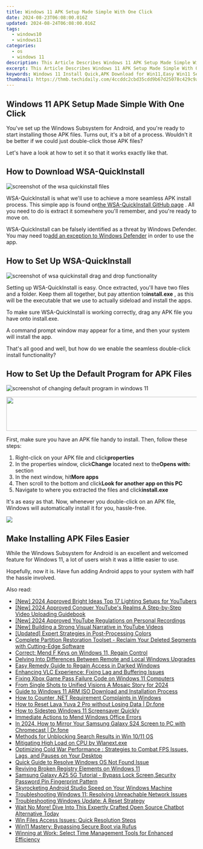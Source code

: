 ```yaml
---
title: Windows 11 APK Setup Made Simple With One Click
date: 2024-08-23T06:08:00.016Z
updated: 2024-08-24T06:08:00.016Z
tags:
  - windows10
  - windows11
categories:
  - os
  - windows 11
description: This Article Describes Windows 11 APK Setup Made Simple With One Click
excerpt: This Article Describes Windows 11 APK Setup Made Simple With One Click
keywords: Windows 11 Install Quick,APK Download for Win11,Easy Win11 Setup Guide,Single-Click Win11 Launch,Win11 Setup APK Instant,Click to Install Win11,OneTap Win11 APK Start
thumbnail: https://thmb.techidaily.com/4ccddc2cbd35cdd9b67d25078c429c9af70b9857f2a9c36b863ed5899c4ce463.jpg
---
```


## Windows 11 APK Setup Made Simple With One Click

 You've set up the Windows Subsystem for Android, and you're ready to start installing those APK files. Turns out, it's a bit of a process. Wouldn't it be better if we could just double-click those APK files?

 Let's have a look at how to set it so that it works exactly like that.

## How to Download WSA-QuickInstall

![screenshot of the wsa quickinstall files](https://static1.makeuseofimages.com/wordpress/wp-content/uploads/2023/01/screenshot_of_wsa_quickinstall_files.jpg)

 WSA-QuickInstall is what we'll use to achieve a more seamless APK install process. This simple app is found on[the WSA-QuickInstall GitHub page](https://github.com/officialnochill/WSA-QUICKINSTALL) . All you need to do is extract it somewhere you'll remember, and you're ready to move on.

 WSA-QuickInstall can be falsely identified as a threat by Windows Defender. You may need to[add an exception to Windows Defender](https://www.makeuseof.com/windows-11-security-exclusions/) in order to use the app.

## How to Set Up WSA-QuickInstall

![screenshot of wsa quickinstall drag and drop functionality](https://static1.makeuseofimages.com/wordpress/wp-content/uploads/2023/01/screenshot_of_wsa_quickinstall_drag_and_drop.jpg)

 Setting up WSA-QuickInstall is easy. Once extracted, you'll have two files and a folder. Keep them all together, but pay attention to**install.exe** , as this will be the executable that we use to actually sideload and install the apps.

 To make sure WSA-QuickInstall is working correctly, drag any APK file you have onto install.exe.

 A command prompt window may appear for a time, and then your system will install the app.

 That's all good and well, but how do we enable the seamless double-click install functionality?

<!-- affiliate ads begin -->

<!-- affiliate ads end -->
## How to Set Up the Default Program for APK Files

![screenshot of changing default program in windows 11](https://static1.makeuseofimages.com/wordpress/wp-content/uploads/2023/01/screenshot_of_wsa_quickinstall_change_default_program.jpg)

<!-- affiliate ads begin -->
<a href="https://newchic.sjv.io/c/5597632/1659704/14420" target="_top" id="1659704"><img src="//a.impactradius-go.com/display-ad/14420-1659704" border="0" alt="" width="728" height="90"/></a><img height="0" width="0" src="https://imp.pxf.io/i/5597632/1659704/14420" style="position:absolute;visibility:hidden;" border="0" />
<!-- affiliate ads end -->
 First, make sure you have an APK file handy to install. Then, follow these steps:

1. Right-click on your APK file and click**properties**
2. In the properties window, click**Change** located next to the**Opens with:** section
3. In the next window, hit**More apps**
4. Then scroll to the bottom and click**Look for another app on this PC**
5. Navigate to where you extracted the files and click**install.exe**

 It's as easy as that. Now, whenever you double-click on an APK file, Windows will automatically install it for you, hassle-free.

<!-- affiliate ads begin -->
<a href="https://shop.copernic.com/order/checkout.php?PRODS=41033095&QTY=1&AFFILIATE=108875&CART=1"><img src="https://secure.2checkout.com/images/merchant/8d30aa96e72440759f74bd2306c1fa3d/Copernic-2023-Affiliate-728x90-Advanced-3YR.png" border="0"></a>
<!-- affiliate ads end -->
## Make Installing APK Files Easier

 While the Windows Subsystem for Android is an excellent and welcomed feature for Windows 11, a lot of users wish it was a little easier to use.

 Hopefully, now it is. Have fun adding Android apps to your system with half the hassle involved.

<ins class="adsbygoogle"
     style="display:block"
     data-ad-format="autorelaxed"
     data-ad-client="ca-pub-7571918770474297"
     data-ad-slot="1223367746"></ins>



<ins class="adsbygoogle"
     style="display:block"
     data-ad-client="ca-pub-7571918770474297"
     data-ad-slot="8358498916"
     data-ad-format="auto"
     data-full-width-responsive="true"></ins>

<span class="atpl-alsoreadstyle">Also read:</span>
<div><ul>
<li><a href="https://facebook-video-footage.techidaily.com/new-2024-approved-bright-ideas-top-17-lighting-setups-for-youtubers/"><u>[New] 2024 Approved  Bright Ideas  Top 17 Lighting Setups for YouTubers</u></a></li>
<li><a href="https://facebook-video-share.techidaily.com/new-2024-approved-conquer-youtubes-realms-a-step-by-step-video-uploading-guidebook/"><u>[New] 2024 Approved  Conquer YouTube's Realms  A Step-by-Step Video Uploading Guidebook</u></a></li>
<li><a href="https://youtube-docs.techidaily.com/024-approved-youtube-regulations-on-personal-recordings/"><u>[New] 2024 Approved  YouTube  Regulations on Personal Recordings</u></a></li>
<li><a href="https://youtube-tips.techidaily.com/uilding-a-strong-visual-narrative-in-youtube-videos/"><u>[New] Building a Strong Visual Narrative in YouTube Videos</u></a></li>
<li><a href="https://vp-tips.techidaily.com/updated-expert-strategies-in-post-processing-colors/"><u>[Updated] Expert Strategies in Post-Processing Colors</u></a></li>
<li><a href="https://data-recovery.techidaily.com/complete-partition-restoration-toolset-reclaim-your-deleted-segments-with-cutting-edge-software/"><u>Complete Partition Restoration Toolset - Reclaim Your Deleted Segments with Cutting-Edge Software</u></a></li>
<li><a href="https://win11.techidaily.com/correct-mend-f-keys-on-windows-11-regain-control/"><u>Correct: Mend F Keys on Windows 11, Regain Control</u></a></li>
<li><a href="https://win11.techidaily.com/delving-into-differences-between-remote-and-local-windows-upgrades/"><u>Delving Into Differences Between Remote and Local Windows Upgrades</u></a></li>
<li><a href="https://win11.techidaily.com/easy-remedy-guide-to-regain-access-in-darked-windows/"><u>Easy Remedy Guide to Regain Access in Darked Windows</u></a></li>
<li><a href="https://win11.techidaily.com/enhancing-vlc-experience-fixing-lag-and-buffering-issues/"><u>Enhancing VLC Experience: Fixing Lag and Buffering Issues</u></a></li>
<li><a href="https://win11.techidaily.com/fixing-xbox-game-pass-failure-code-on-windows-11-computers/"><u>Fixing Xbox Game Pass Failure Code on Windows 11 Computers</u></a></li>
<li><a href="https://some-knowledge.techidaily.com/from-single-shots-to-unified-visions-a-mosaic-story-for-2024/"><u>From Single Shots to Unified Visions  A Mosaic Story for 2024</u></a></li>
<li><a href="https://win11.techidaily.com/guide-to-windows-11-arm-iso-download-and-installation-process/"><u>Guide to Windows 11 ARM ISO Download and Installation Process</u></a></li>
<li><a href="https://win11.techidaily.com/how-to-counter-net-requirement-complaints-in-windows/"><u>How to Counter .NET Requirement Complaints in Windows</u></a></li>
<li><a href="https://techidaily.com/how-to-reset-lava-yuva-2-pro-without-losing-data-drfone-by-drfone-reset-android-reset-android/"><u>How to Reset Lava Yuva 2 Pro without Losing Data | Dr.fone</u></a></li>
<li><a href="https://win11.techidaily.com/how-to-sidestep-windows-11-screensaver-quickly/"><u>How to Sidestep Windows 11 Screensaver Quickly</u></a></li>
<li><a href="https://win11.techidaily.com/immediate-actions-to-mend-windows-office-errors/"><u>Immediate Actions to Mend Windows Office Errors</u></a></li>
<li><a href="https://screen-mirror.techidaily.com/in-2024-how-to-mirror-your-samsung-galaxy-s24-screen-to-pc-with-chromecast-drfone-by-drfone-android/"><u>In 2024, How to Mirror Your Samsung Galaxy S24 Screen to PC with Chromecast | Dr.fone</u></a></li>
<li><a href="https://win11.techidaily.com/methods-for-unblocking-search-results-in-win-1011-os/"><u>Methods for Unblocking Search Results in Win 10/11 OS</u></a></li>
<li><a href="https://win11.techidaily.com/mitigating-high-load-on-cpu-by-wlanextexe/"><u>Mitigating High Load on CPU by Wlanext.exe</u></a></li>
<li><a href="https://tech-revival.techidaily.com/optimizing-cold-war-performance-strategies-to-combat-fps-issues-lags-and-pauses-on-your-desktop/"><u>Optimizing Cold War Performance : Strategies to Combat FPS Issues, Lags, and Pauses on Your Desktop</u></a></li>
<li><a href="https://win11.techidaily.com/quick-guide-to-resolve-windows-os-not-found-issue/"><u>Quick Guide to Resolve Windows OS Not Found Issue</u></a></li>
<li><a href="https://win11.techidaily.com/reviving-broken-registry-elements-on-windows-11/"><u>Reviving Broken Registry Elements on Windows 11</u></a></li>
<li><a href="https://techidaily.com/samsung-galaxy-a25-5g-tutorial-bypass-lock-screen-security-password-pin-fingerprint-pattern-by-drfone-android-unlock-android-unlock/"><u>Samsung Galaxy A25 5G Tutorial - Bypass Lock Screen,Security Password Pin,Fingerprint,Pattern</u></a></li>
<li><a href="https://win11.techidaily.com/skyrocketing-android-studio-speed-on-your-windows-machine/"><u>Skyrocketing Android Studio Speed on Your Windows Machine</u></a></li>
<li><a href="https://win11.techidaily.com/troubleshooting-windows-11-resolving-unreachable-network-issues/"><u>Troubleshooting Windows 11: Resolving Unreachable Network Issues</u></a></li>
<li><a href="https://win11.techidaily.com/troubleshooting-windows-update-a-reset-strategy/"><u>Troubleshooting Windows Update: A Reset Strategy</u></a></li>
<li><a href="https://tech-revival.techidaily.com/wait-no-more-dive-into-this-expertly-crafted-open-source-chatbot-alternative-today/"><u>Wait No More! Dive Into This Expertly Crafted Open Source Chatbot Alternative Today</u></a></li>
<li><a href="https://win11.techidaily.com/win-files-access-issues-quick-resolution-steps/"><u>Win Files Access Issues: Quick Resolution Steps</u></a></li>
<li><a href="https://win11.techidaily.com/win11-mastery-bypassing-secure-boot-via-rufus/"><u>Win11 Mastery: Bypassing Secure Boot via Rufus</u></a></li>
<li><a href="https://win11.techidaily.com/winning-at-work-select-time-management-tools-for-enhanced-efficiency/"><u>Winning at Work: Select Time Management Tools for Enhanced Efficiency</u></a></li>
</ul></div>

